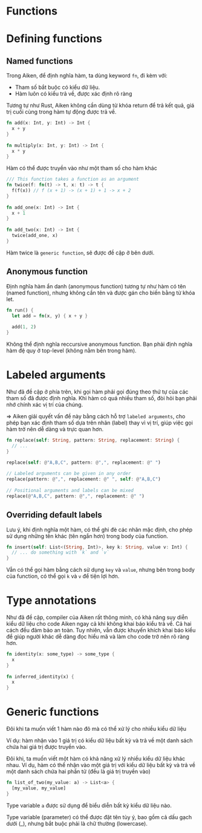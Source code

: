 # Functions

# Defining functions

## Named functions

Trong Aiken, để định nghĩa hàm, ta dùng keyword `fn`, đi kèm với:

- Tham số bắt buộc có kiểu dữ liệu.
- Hàm luôn có kiểu trả về, được xác định rõ ràng

Tương tự như Rust, Aiken không cần dùng từ khóa return để trả kết quả, giá trị cuối cùng trong hàm tự động được trả về.

```rust
fn add(x: Int, y: Int) -> Int {
  x + y
}
 
fn multiply(x: Int, y: Int) -> Int {
  x * y
}
```

Hàm có thể được truyền vào như một tham số cho hàm khác

```rust
/// This function takes a function as an argument
fn twice(f: fn(t) -> t, x: t) -> t {
  f(f(x)) // f (x + 1) -> (x + 1) + 1 -> x + 2
}
 
fn add_one(x: Int) -> Int {
  x + 1
}
 
fn add_two(x: Int) -> Int {
  twice(add_one, x)
}
```

Hàm twice là `generic function`, sẽ được đề cập ở bên dưới.

## Anonymous function

Định nghĩa hàm ẩn danh (anonymous function) tương tự như hàm có tên (named function), nhưng không cần tên và được gán cho biến bằng từ khóa let.

```rust
fn run() {
  let add = fn(x, y) { x + y }
 
  add(1, 2)
}
```

Không thể định nghĩa reccursive anonymous function. Bạn phải định nghĩa hàm đệ quy ở top-level (không nằm bên trong hàm).

# Labeled arguments

Như đã đề cập ở phía trên, khi gọi hàm phải gọi đúng theo thứ tự của các tham số đã được định nghĩa. Khi hàm có quá nhiều tham số, đòi hỏi bạn phải nhớ chính xác vị trí của chúng.

⇒ Aiken giải quyết vấn đề này bằng cách hỗ trợ `labeled arguments`, cho phép bạn xác định tham số dựa trên nhãn (label) thay vì vị trí, giúp việc gọi hàm trở nên dễ dàng và trực quan hơn.

```rust
fn replace(self: String, pattern: String, replacement: String) {
  // ...
}
```

```rust
replace(self: @"A,B,C", pattern: @",", replacement: @" ")
 
// Labeled arguments can be given in any order
replace(pattern: @",", replacement: @" ", self: @"A,B,C")
 
// Positional arguments and labels can be mixed
replace(@"A,B,C", pattern: @",", replacement: @" ")
```

## Overriding default labels

Lưu ý, khi định nghĩa một hàm, có thể ghi đè các nhãn mặc định, cho phép sử dụng những tên khác (tên ngắn hơn) trong body của function.

```rust
fn insert(self: List<(String, Int)>, key k: String, value v: Int) {
  // ... do something with `k` and `v`
}
```

Vẫn có thể gọi hàm bằng cách sử dụng `key` và `value`, nhưng bên trong body của function, có thể gọi `k` và `v` để tiện lợi hơn.

# Type annotations

Như đã đề cập, compiler của Aiken rất thông minh, có khả năng suy diễn kiểu dữ liệu cho code Aiken ngay cả khi không khai báo kiểu trả về. Cả hai cách đều đảm bảo an toàn. Tuy nhiên, vẫn được khuyến khích khai báo kiểu để giúp người khác dễ dàng đọc hiểu mã và làm cho code trở nên rõ ràng hơn.

```rust
fn identity(x: some_type) -> some_type {
  x
}
 
fn inferred_identity(x) {
  x
}
```

# Generic functions

Đôi khi ta muốn viết 1 hàm nào đõ mà có thể xử lý cho nhiều kiểu dữ liệu

Ví dụ: hàm nhận vào 1 giá trị có kiểu dữ liệu bất kỳ và trả về một danh sách chứa hai giá trị được truyền vào.

Đôi khi, ta muốn viết một hàm có khả năng xử lý nhiều kiểu dữ liệu khác nhau. Ví dụ, hàm có thể nhận vào một giá trị với kiểu dữ liệu bất kỳ và trả về một danh sách chứa hai phần tử (đều là giá trị truyền vào)

```rust
fn list_of_two(my_value: a) -> List<a> {
  [my_value, my_value]
}
```

Type variable `a` được sử dụng để biểu diễn bất kỳ kiểu dữ liệu nào.

Type variable (parameter) có thể được đặt tên tùy ý, bao gồm cả dấu gạch dưới (_), nhưng bắt buộc phải là chữ thường (lowercase).